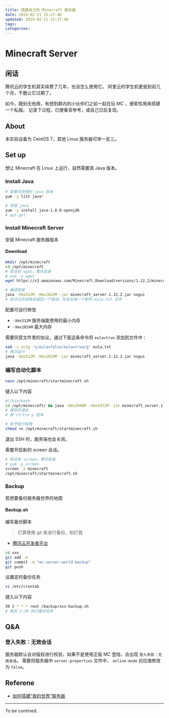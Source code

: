 ```yaml
---
title: 搭建自己的 Minecraft 服务器
date: 2019-02-21 15:27:40
updated: 2019-02-21 15:27:40
tags:
categories:
---
```


# Minecraft Server

## 闲话

腾讯云的学生机其实续费了几年，也没怎么使用它。
阿里云的学生机更是到前几个月，干脆让它过期了。

如今，既别无他用，有想到群内的小伙伴们之前一起在玩 MC ，便索性用来搭建一个私服。
记录下过程，已便看官参考，或自己日后复现。

<!-- more -->

## About

本实验设备为 CentOS 7，其他 Linux 服务器可举一反三。

## Set up

想让 Minecraft 在 Linux 上运行，自然需要其 Java 版本。

### Install Java

```sh
# 查看可获得的 java 版本
yum -y list java*
```

```sh
# 安装 java
yum -y install java-1.8.0-openjdk
# apt-get
```

### Install Minecraft Server

安装 Minecraft 服务器版本

#### Download

```sh
mkdir /opt/minecraft
cd /opt/minecraft
# 若没有 wget，需先安装
# yum -y wget
wget https://s3.amazonaws.com/Minecraft.Download/versions/1.12.2/minecraft_server.1.12.2.jar
```

```sh
# 编译安装
java -Xms512M -Xmx1024M -jar minecraft_server.1.12.2.jar nogui
# 初次允许结束会返回一个错误，将会生成一个新的 eula.txt 文件
```

配置可自行修改

- `-Xms512M` 服务端能使用的最小内存
- `-Xmx1024M` 最大内存

需要同意文件里的协议，通过下面这条命令将 `eula=true` 添加到文件中：

```sh
sed -i.orig 's/eula=false/eula=true/g' eula.txt
# 再次运行
java -Xms512M -Xmx1024M -jar minecraft_server.1.12.2.jar nogui
```

### 编写自动化脚本

```sh
nano /opt/minecraft/startminecraft.sh
```

键入以下内容

```sh
#!/bin/bash
cd /opt/minecraft/ && java -Xms2048M -Xmx3472M -jar minecraft_server.1.12.2.jar nogui
# 保存并退出
# 按 ctrl+x y 回车
```

```sh
# 给予执行权限
chmod +x /opt/minecraft/startminecraft.sh
```

退出 SSH 时，服务端也会关闭。

需要开启新的 screen 会话。

```sh
# 若没有 screen，需先安装
# yum -y screen
screen -S minecraft
/opt/minecraft/startminecraft.sh
```

### Backup

若想要备份服务器世界的地图

#### Backup.sh

编写备份脚本

> 打算使用 git 来进行备份，别打我

- [腾讯云开发者平台](https://dev.tencent.com)

```sh
cd xxx
git add -A
git commit -m "mc-server-world-backup"
git push
```

设置定时备份任务

```sh
vi /etc/crontab
```

键入以下内容

```sh
30 2 * * * root /backup/xxx-backup.sh
# 每天 2:30 执行备份任务
```

## Q&A

### 登入失败：无效会话

服务器默认会对版权进行校验，如果不是使用正版 MC 登陆，会出现 `登入失败：无效会话`。
需要将服务器中 `server.properties` 文件中， `online-mode` 对应值修改为 `false`。

## Referene

- [如何搭建“我的世界”服务器](https://linux.cn/article-9480-1.html)

---

To be contined.